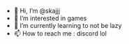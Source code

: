 - 👋 Hi, I’m @skajjj
- 👀 I’m interested in games
- 🌱 I’m currently learning to not be lazy
- 📫 How to reach me : discord lol

